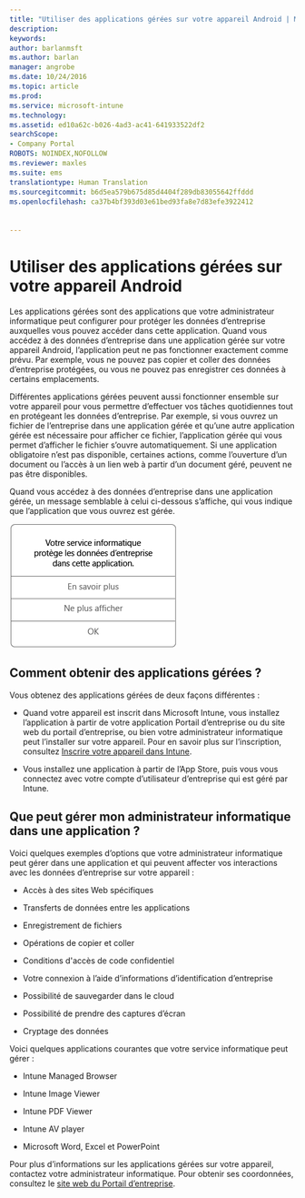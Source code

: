 ```yaml
---
title: "Utiliser des applications gérées sur votre appareil Android | Microsoft Docs"
description: 
keywords: 
author: barlanmsft
ms.author: barlan
manager: angrobe
ms.date: 10/24/2016
ms.topic: article
ms.prod: 
ms.service: microsoft-intune
ms.technology: 
ms.assetid: ed10a62c-b026-4ad3-ac41-641933522df2
searchScope:
- Company Portal
ROBOTS: NOINDEX,NOFOLLOW
ms.reviewer: maxles
ms.suite: ems
translationtype: Human Translation
ms.sourcegitcommit: b6d5ea579b675d85d4404f289db83055642ffddd
ms.openlocfilehash: ca37b4bf393d03e61bed93fa8e7d83efe3922412


---
```



# <a name="use-managed-apps-on-your-android-device"></a>Utiliser des applications gérées sur votre appareil Android

Les applications gérées sont des applications que votre administrateur informatique peut configurer pour protéger les données d’entreprise auxquelles vous pouvez accéder dans cette application. Quand vous accédez à des données d’entreprise dans une application gérée sur votre appareil Android, l’application peut ne pas fonctionner exactement comme prévu. Par exemple, vous ne pouvez pas copier et coller des données d’entreprise protégées, ou vous ne pouvez pas enregistrer ces données à certains emplacements.

Différentes applications gérées peuvent aussi fonctionner ensemble sur votre appareil pour vous permettre d’effectuer vos tâches quotidiennes tout en protégeant les données d’entreprise. Par exemple, si vous ouvrez un fichier de l’entreprise dans une application gérée et qu’une autre application gérée est nécessaire pour afficher ce fichier, l’application gérée qui vous permet d’afficher le fichier s’ouvre automatiquement. Si une application obligatoire n’est pas disponible, certaines actions, comme l’ouverture d’un document ou l’accès à un lien web à partir d’un document géré, peuvent ne pas être disponibles.

Quand vous accédez à des données d’entreprise dans une application gérée, un message semblable à celui ci-dessous s’affiche, qui vous indique que l’application que vous ouvrez est gérée.

![open-managed-apps-message](./media/managed-apps-message.png)

## <a name="how-do-i-get-managed-apps"></a>Comment obtenir des applications gérées ?
Vous obtenez des applications gérées de deux façons différentes :

-   Quand votre appareil est inscrit dans Microsoft Intune, vous installez l’application à partir de votre application Portail d’entreprise ou du site web du portail d’entreprise, ou bien votre administrateur informatique peut l’installer sur votre appareil. Pour en savoir plus sur l’inscription, consultez [Inscrire votre appareil dans Intune](enroll-your-device-in-Intune-android.md).

-   Vous installez une application à partir de l’App Store, puis vous vous connectez avec votre compte d’utilisateur d’entreprise qui est géré par Intune.

## <a name="what-can-my-it-admin-manage-in-an-app"></a>Que peut gérer mon administrateur informatique dans une application ?
Voici quelques exemples d’options que votre administrateur informatique peut gérer dans une application et qui peuvent affecter vos interactions avec les données d’entreprise sur votre appareil :

-   Accès à des sites Web spécifiques

-   Transferts de données entre les applications

-   Enregistrement de fichiers

-   Opérations de copier et coller

-   Conditions d'accès de code confidentiel

-   Votre connexion à l’aide d’informations d’identification d’entreprise

-   Possibilité de sauvegarder dans le cloud

-   Possibilité de prendre des captures d’écran

-   Cryptage des données

Voici quelques applications courantes que votre service informatique peut gérer :

-   Intune Managed Browser

-   Intune Image Viewer

-   Intune PDF Viewer

-   Intune AV player

-   Microsoft Word, Excel et PowerPoint

Pour plus d’informations sur les applications gérées sur votre appareil, contactez votre administrateur informatique. Pour obtenir ses coordonnées, consultez le [site web du Portail d’entreprise](http://portal.manage.microsoft.com).



<!--HONumber=Dec16_HO2-->


